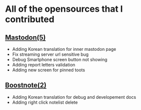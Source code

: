 # All of the opensources that I contributed

## [Mastodon(5)](https://github.com/tootsuite/mastodon/commits?author=voidsatisfaction)

- Adding Korean translation for inner mastodon page
- Fix streaming server url sensitive bug
- Debug Smartphone screen button not showing
- Adding report letters validation
- Adding new screen for pinned toots

## [Boostnote(2)](https://github.com/BoostIO/Boostnote/commits?author=voidsatisfaction)

- Adding Korean translation for debug and developement docs
- Adding right click notelist delete
